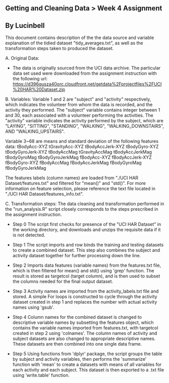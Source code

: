 ## Getting and Cleaning Data > Week 4 Assignment
## By Lucinbell

This document contains description of the the data source and variable explanation
of the tidied dataset "tidy_averages.txt", as well as the transformation steps
taken to produced the dataset.

A. Original Data:
- The data is originally sourced from the UCI data archive. The particular
 data set used were downloaded from the assignment instruction with the following
 url: 
 https://d396qusza40orc.cloudfront.net/getdata%2Fprojectfiles%2FUCI%20HAR%20Dataset.zip

B. Variables:
Variable 1 and 2 are "subject" and "activity" respectively, which indicates the
volunteer from whom the data is recorded, and the activity they performed.
The "subject" variable contains integer between 1 and 30, each associated with
a volunteer performing the activities. The "activity" variable indicates the
activity performed by the subject, which are "LAYING", "SITTING", "STANDING", 
"WALKING", "WALKING_DOWNSTAIRS", AND "WALKING_UPSTAIRS".

Variable 3~68 are means and standard deviation of the following features data:
  tBodyAcc-XYZ
  tGravityAcc-XYZ
  tBodyAccJerk-XYZ
  tBodyGyro-XYZ
  tBodyGyroJerk-XYZ
  tBodyAccMag
  tGravityAccMag
  tBodyAccJerkMag
  tBodyGyroMag
  tBodyGyroJerkMag
  fBodyAcc-XYZ
  fBodyAccJerk-XYZ
  fBodyGyro-XYZ
  fBodyAccMag
  fBodyAccJerkMag
  fBodyGyroMag
  fBodyGyroJerkMag

The features labels (column names) are loaded from "./UCI HAR Dataset/features.txt" 
and filtered for "mean()" and "std()". For more information on feature selection,
please reference the text file located in "./UCI HAR Dataset/features_info.txt".

C. Transformation steps:
The data cleaning and transformation performed in the "run_analysis.R" script
closely corresponds to the steps prescribed in the assignment instruction.
  - Step 0
    The script first checks for presence of the "UCI HAR Dataset" in the working
    directory, and downloads and unzips the requisite data if it is not detected.
    
  - Step 1
    The script imports and row binds the training and testing datasets to create
    a combined dataset. This step also combines the subject and activity dataset
    together for further processing down the line.
    
  - Step 2
    Imports data features (variable names) from the features.txt file, which
    is then filtered for mean() and std() using 'grep' function. The result is 
    stored as targetcol (target column), and is then used to subset the columns
    needed for the final output dataset.
    
  - Step 3
    Activity names are imported from the activity_labels.txt file and stored. A
    simple For loops is constructed to cycle through the activity dataset created
    in step 1 and replaces the number with actual activity names using 'gsub'.
    
  - Step 4
    Column names for the combined dataset is changed to descriptive variable
    names by subsetting the features object, which contains the variable names
    imported from features.txt, with targetcol created in step 2 using 'colnames'.
    The column names of activity and subject datasets are also changed to 
    appropriate descriptive names.
    These datasets are then combined into one single data frame.
    
  - Step 5
    Using functions from 'dplyr' package, the script groups the table by subject
    and activity variables, then performs the 'summarize' function with 'mean'
    to create a datasets with means of all variables for each activity and each
    subject.
    This dataset is then exported to a .txt file using 'write.table' function.
    
